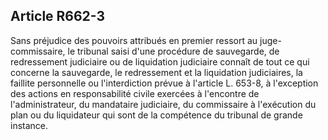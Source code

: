 Article R662-3
----
Sans préjudice des pouvoirs attribués en premier ressort au juge-commissaire, le
tribunal saisi d'une procédure de sauvegarde, de redressement judiciaire ou de
liquidation judiciaire connaît de tout ce qui concerne la sauvegarde, le
redressement et la liquidation judiciaires, la faillite personnelle ou
l'interdiction prévue à l'article L. 653-8, à l'exception des actions en
responsabilité civile exercées à l'encontre de l'administrateur, du mandataire
judiciaire, du commissaire à l'exécution du plan ou du liquidateur qui sont de
la compétence du tribunal de grande instance.
